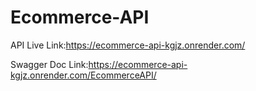 # Ecommerce-API
API Live Link:https://ecommerce-api-kgjz.onrender.com/

Swagger Doc Link:https://ecommerce-api-kgjz.onrender.com/EcommerceAPI/

